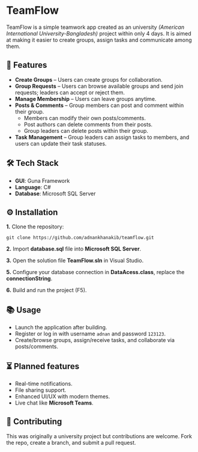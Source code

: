 
# TeamFlow

TeamFlow is a simple teamwork app created as an university *(American International University-Bangladesh)* project within only 4 days. It is aimed at making it easier to create groups, assign tasks and communicate among them.

## 🚀 Features
- **Create Groups** – Users can create groups for collaboration.
- **Group Requests** – Users can browse available groups and send join requests; leaders can accept or reject them.
- **Manage Membership** – Users can leave groups anytime.
- **Posts & Comments** – Group members can post and comment within their group.
   - Members can modify their own posts/comments.
   - Post authors can delete comments from their posts.
   - Group leaders can delete posts within their group.
- **Task Management** – Group leaders can assign tasks to members, and users can update their task statuses.

## 🛠️ Tech Stack
- **GUI**: Guna Framework
- **Language**: C#
- **Database**: Microsoft SQL Server

## ⚙️ Installation
**1.** Clone the repository:
```
git clone https://github.com/adnankhanakib/teamflow.git

```
**2.** Import **database.sql** file into **Microsoft SQL Server**.

**3.** Open the solution file **TeamFlow.sln** in Visual Studio.

**5.** Configure your database connection in **DataAcess.class**, replace the **connectionString**.

**6.** Build and run the project (F5).

## 📚 Usage
- Launch the application after building.
- Register or log in with username `adnan` and password `123123`.
- Create/browse groups, assign/receive tasks, and collaborate via posts/comments.

## ⏳ Planned features
- Real-time notifications.
- File sharing support.
- Enhanced UI/UX with modern themes.
- Live chat like **Microsoft Teams**.

## 🤝 Contributing
This was originally a university project but contributions are welcome.
Fork the repo, create a branch, and submit a pull request.

